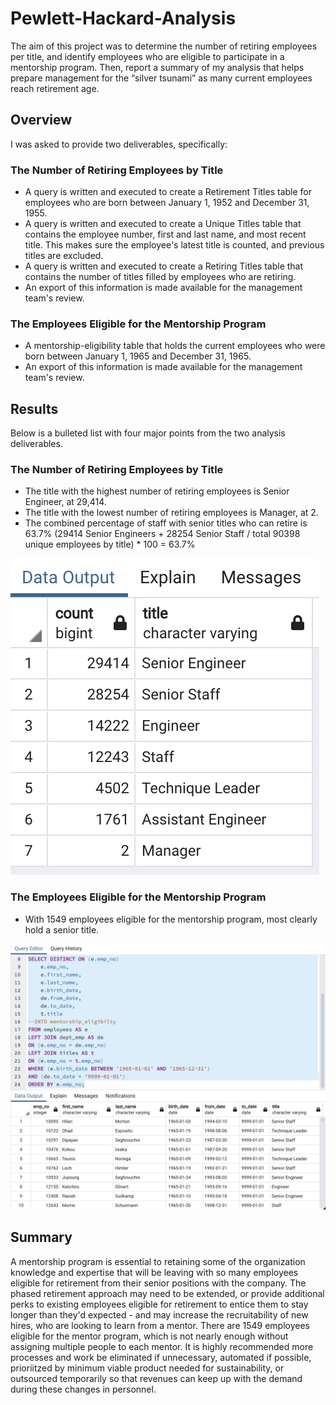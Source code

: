 # Pewlett-Hackard-Analysis
The aim of this project was to determine the number of retiring employees per title, and identify employees who are eligible to participate in a mentorship program. Then, report a summary of my analysis that helps prepare management for the “silver tsunami” as many current employees reach retirement age.

## Overview
I was asked to provide two deliverables, specifically:
### The Number of Retiring Employees by Title  
* A query is written and executed to create a Retirement Titles table for employees who are born between January 1, 1952 and December 31, 1955.
* A query is written and executed to create a Unique Titles table that contains the employee number, first and last name, and most recent title. This makes sure the employee's latest title is counted, and previous titles are excluded.
* A query is written and executed to create a Retiring Titles table that contains the number of titles filled by employees who are retiring.
* An export of this information is made available for the management team's review.

### The Employees Eligible for the Mentorship Program
* A mentorship-eligibility table that holds the current employees who were born between January 1, 1965 and December 31, 1965.
* An export of this information is made available for the management team's review.

## Results
Below is a bulleted list with four major points from the two analysis deliverables. 
### The Number of Retiring Employees by Title
* The title with the highest number of retiring employees is Senior Engineer, at 29,414.
* The title with the lowest number of retiring employees is Manager, at 2.
* The combined percentage of staff with senior titles who can retire is 63.7%  (29414 Senior Engineers + 28254 Senior Staff / total 90398 unique employees by title) * 100 = 63.7%

![retirement titles](Resources/retirement_titles.png)


### The Employees Eligible for the Mentorship Program
* With 1549 employees eligible for the mentorship program, most clearly hold a senior title.

![mentorship results](Resources/mentorship_eligibilty.png)

## Summary
A mentorship program is essential to retaining some of the organization knowledge and expertise that will be leaving with so many employees eligible for retirement from their senior positions with the company. The phased retirement approach may need to be extended, or provide additional perks to existing employees eligible for retirement to entice them to stay longer than they'd expected - and may increase the recruitability of new hires, who are looking to learn from a mentor. 
There are 1549 employees eligible for the mentor program, which is not nearly enough without assigning multiple people to each mentor. It is highly recommended more processes and work be eliminated if unnecessary, automated if possible, prioriitzed by minimum viable product needed for sustainability, or  outsourced temporarily so that revenues can keep up with the demand during these changes in personnel.
